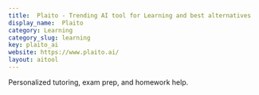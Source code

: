 ```yaml
---
title:  Plaito - Trending AI tool for Learning and best alternatives
display_name:  Plaito
category: Learning
category_slug: learning
key: plaito_ai
website: https://www.plaito.ai/
layout: aitool
---
```


Personalized tutoring, exam prep, and homework help.
